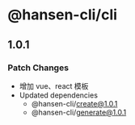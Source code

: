 # @hansen-cli/cli

## 1.0.1

### Patch Changes

- 增加 vue、react 模板
- Updated dependencies
  - @hansen-cli/create@1.0.1
  - @hansen-cli/generate@1.0.1
